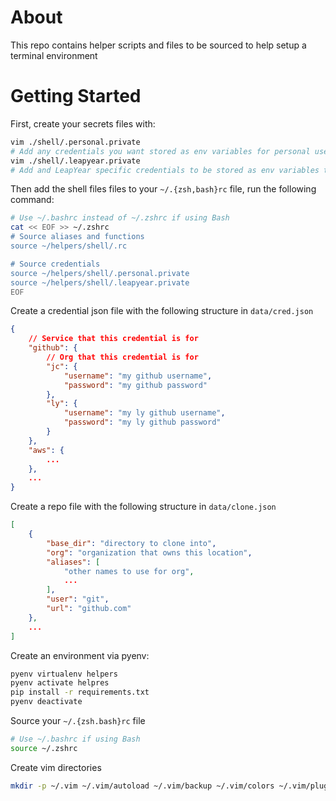 # About

This repo contains helper scripts and files to be sourced to help setup a terminal environment

# Getting Started

First, create your secrets files with:

```bash
vim ./shell/.personal.private
# Add any credentials you want stored as env variables for personal use to this file
vim ./shell/.leapyear.private
# Add and LeapYear specific credentials to be stored as env variables to this file
```

Then add the shell files files to your `~/.{zsh,bash}rc` file, run the following command:

```bash
# Use ~/.bashrc instead of ~/.zshrc if using Bash
cat << EOF >> ~/.zshrc
# Source aliases and functions
source ~/helpers/shell/.rc

# Source credentials
source ~/helpers/shell/.personal.private
source ~/helpers/shell/.leapyear.private
EOF
```

Create a credential json file with the following structure in `data/cred.json`

```json
{
    // Service that this credential is for
    "github": {
        // Org that this credential is for
        "jc": {
            "username": "my github username",
            "password": "my github password"
        },
        "ly": {
            "username": "my ly github username",
            "password": "my ly github password"
        }
    },
    "aws": {
        ...
    },
    ...
}
```

Create a repo file with the following structure in `data/clone.json`

```json
[
    {
        "base_dir": "directory to clone into",
        "org": "organization that owns this location",
        "aliases": [
            "other names to use for org",
            ...
        ],
        "user": "git",
        "url": "github.com"
    },
    ...
]
```

Create an environment via pyenv:

```bash
pyenv virtualenv helpers
pyenv activate helpres
pip install -r requirements.txt
pyenv deactivate
```

Source your `~/.{zsh.bash}rc` file

```bash
# Use ~/.bashrc if using Bash
source ~/.zshrc
```

Create vim directories

```bash
mkdir -p ~/.vim ~/.vim/autoload ~/.vim/backup ~/.vim/colors ~/.vim/plugged
```
